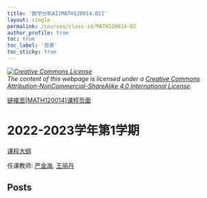 ```yaml
---
title: '数学分析AI[MATH120014.02]'
layout: single
permalink: /courses/class-id/MATH120014-02
author_profile: true
toc: true
toc_label: '目录'
toc_sticky: true
---
```



<div class='notice--warning'>
	<p><i><a rel='license' href='http://creativecommons.org/licenses/by-nc-sa/4.0/'><img alt='Creative Commons License' style='border-width:0' src='https://i.creativecommons.org/l/by-nc-sa/4.0/88x31.png' /></a><br /> The content of this webpage is licensed under a <a rel='license' href='http://creativecommons.org/licenses/by-nc-sa/4.0/'>Creative Commons Attribution-NonCommercial-ShareAlike 4.0 International License</a>.</i></p>
</div>

<a href='https://fdu-math.github.io/courses/MATH120014'>链接至[MATH120014]课程页面</a>


# 2022-2023学年第1学期
<a href='https://fdu-math.github.io/courses/syllabus/MATH120014.02-2022-2023-1 (Encrypted).pdf'>课程大纲</a>

任课教师: <a href='https://fdu-math.github.io/teachers/严金海'>严金海</a>, <a href='https://fdu-math.github.io/teachers/王丽丹'>王丽丹</a>


## Posts

